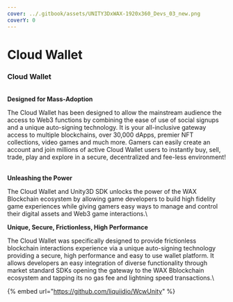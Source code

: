 ```yaml
---
cover: ../.gitbook/assets/UNITY3DxWAX-1920x360_Devs_03_new.png
coverY: 0
---
```


# Cloud Wallet

### Cloud Wallet

\
**Designed for Mass-Adoption**

The Cloud Wallet has been designed to allow the mainstream audience the access to Web3 functions by combining the ease of use of social signups and a unique auto-signing technology. It is your all-inclusive gateway access to multiple blockchains, over 30,000 dApps, premier NFT collections, video games and much more. Gamers can easily create an account and join millions of active Cloud Wallet users to instantly buy, sell, trade, play and explore in a secure, decentralized and fee-less environment!

\
**Unleashing the Power**

The Cloud Wallet and Unity3D SDK unlocks the power of the WAX Blockchain ecosystem by allowing game developers to build high fidelity game experiences while giving gamers easy ways to manage and control their digital assets and Web3 game interactions.\


**Unique, Secure, Frictionless, High Performance**

The Cloud Wallet was specifically designed to provide frictionless blockchain interactions experience via a unique auto-signing technology providing a secure, high performance and easy to use wallet platform. It allows developers an easy integration of diverse functionality through market standard SDKs opening the gateway to the WAX Bblockchain ecosystem and tapping its no gas fee and lightning speed transactions.\


{% embed url="https://github.com/liquiidio/WcwUnity" %}
